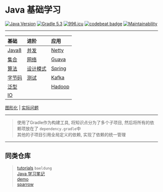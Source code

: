 # Java 基础学习

[![Java Version](https://img.shields.io/badge/JDK-Java%208-red.svg)](https://www.java.com/zh_CN/download/)
[![Gradle 5.3](https://img.shields.io/badge/Gradle-5.3-green.svg)](https://docs.gradle.org/5.3/userguide/userguide.html)
[![996.icu](https://img.shields.io/badge/link-996.icu-red.svg)](https://996.icu)
[![codebeat badge](https://codebeat.co/badges/9145f9a8-a1aa-4c67-bb2b-f9dd12e924d4)](https://codebeat.co/projects/github-com-kuangcp-javabase-master)
[![Maintainability](https://api.codeclimate.com/v1/badges/23134c0d2348845fecec/maintainability)](https://codeclimate.com/github/Kuangcp/JavaBase/maintainability)

************************

| 基础  | 进阶 | 应用 |
|:----|:----|:----|
| [Java8](/java8)        | [并发](/concurrency) | [Netty](/netty)|
| [集合](/collection) | [网络](/network)     |  [Guava](/guava)|
| [算法](/algorithms) | [设计模式](/pattern) | [Spring](/spring)
| [字节码](/class)    | [测试](/test)    | [Kafka](/kafka)|
| [泛型](/generic)    |  | [Hadoop](/hadoop) | 
| [IO](/io)          |  |  |

[图形化](/gui) | [实际问题](/question)

************************

> 使用了Gradle作为构建工具, 将知识点分为了多个子项目, 然后将所有的依赖项放在了 `dependency.gradle`中  
> 其他的子项目引用全局定义的依赖, 实现了依赖的统一管理

************************

## 同类仓库
> [tutorials](https://github.com/eugenp/tutorials) `baeldung`   
> [Java 学习笔记](https://github.com/brianway/java-learning)    
> [demo](https://gitee.com/code4everything/demo)   
> [sparrow](https://github.com/david1228/sparrow)
